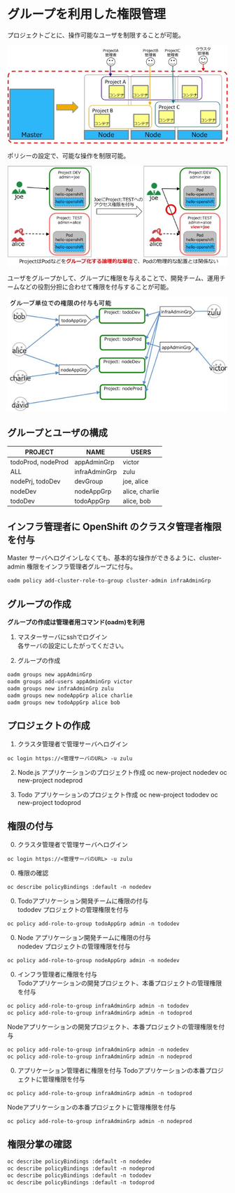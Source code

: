 # グループを利用した権限管理
プロジェクトごとに、操作可能なユーザを制限することが可能。

![projectAuth](./projectAuth.jpg)

ポリシーの設定で、可能な操作を制限可能。

![multiuser.jpg](./multiuser.jpg)

ユーザをグループかして、グループに権限を与えることで、開発チーム、運用チームなどの役割分担に合わせて権限を付与することが可能。

![projectGroupUser.jpg](./projectGroupUser.jpg)

## グループとユーザの構成

|PROJECT|NAME|USERS|
|---|---|---|
|todoProd, nodeProd|appAdminGrp|victor|
|ALL|infraAdminGrp|zulu|
|nodePrj, todoDev|devGroup|joe, alice|
|nodeDev|nodeAppGrp|alice, charlie|
|todoDev|todoAppGrp|alice, bob|

## インフラ管理者に OpenShift のクラスタ管理者権限を付与
Master サーバへログインしなくても、基本的な操作ができるように、cluster-admin 権限をインフラ管理者グループに付与。
```
oadm policy add-cluster-role-to-group cluster-admin infraAdminGrp
```

## グループの作成
**グループの作成は管理者用コマンド(oadm)を利用**

1. マスターサーバにsshでログイン  
各サーバの設定にしたがってください。

2. グループの作成
```
oadm groups new appAdminGrp
oadm groups add-users appAdminGrp victor
oadm groups new infraAdminGrp zulu
oadm groups new nodeAppGrp alice charlie
oadm groups new todoAppGrp alice bob
```

## プロジェクトの作成
1. クラスタ管理者で管理サーバへログイン
```
oc login https://<管理サーバのURL> -u zulu
```

2. Node.js アプリケーションのプロジェクト作成
oc new-project nodedev
oc new-project nodeprod

3. Todo アプリケーションのプロジェクト作成
oc new-project tododev
oc new-project todoprod

## 権限の付与
0. クラスタ管理者で管理サーバへログイン
```
oc login https://<管理サーバのURL> -u zulu
```

0. 権限の確認
```
oc describe policyBindings :default -n nodedev
```

0. Todoアプリケーション開発チームに権限の付与  
tododev プロジェクトの管理権限を付与  
```
oc policy add-role-to-group todoAppGrp admin -n tododev
```

0. Node アプリケーション開発チームに権限の付与  
nodedev プロジェクトの管理権限を付与
```
oc policy add-role-to-group nodeAppGrp admin -n nodedev
```

0. インフラ管理者に権限を付与  
Todoアプリケーションの開発プロジェクト、本番プロジェクトの管理権限を付与
```
oc policy add-role-to-group infraAdminGrp admin -n tododev
oc policy add-role-to-group infraAdminGrp admin -n todoprod
```
Nodeアプリケーションの開発プロジェクト、本番プロジェクトの管理権限を付与
```
oc policy add-role-to-group infraAdminGrp admin -n nodedev
oc policy add-role-to-group infraAdminGrp admin -n nodeprod
```

0. アプリケーション管理者に権限を付与
Todoアプリケーションの本番プロジェクトに管理権限を付与
```
oc policy add-role-to-group infraAdminGrp admin -n todoprod
```
Nodeアプリケーションの本番プロジェクトに管理権限を付与
```
oc policy add-role-to-group infraAdminGrp admin -n nodeprod
```

## 権限分掌の確認
```
oc describe policyBindings :default -n nodedev
oc describe policyBindings :default -n nodeprod
oc describe policyBindings :default -n tododev
oc describe policyBindings :default -n todoprod
```
